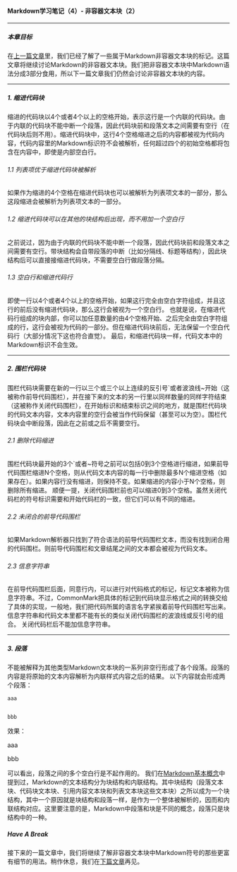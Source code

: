#### Markdown学习笔记（4）- 非容器文本块（2）

***
##### 本章目标

在[上一篇文章](https://github.com/TiriSane/MarkdownTutorial/blob/master/Markdown_Tutorial_3.md)里，我们已经了解了一些属于Markdown非容器文本块的标记。这篇文章将继续讨论Markdown的非容器文本块。我们把非容器文本块中Markdown语法分成3部分食用，所以下一篇文章我们仍然会讨论非容器文本块的内容。

***

##### 1. 缩进代码块

缩进的代码块以4个或者4个以上的空格开始，表示这行是一个内联的代码块。由于内联的代码块不能中断一个段落，因此代码块前和段落文本之间需要有空行（在代码块后则不用）。缩进代码块中，这行4个空格缩进之后的内容都被视为代码内容，代码内容里的Markdown标识符不会被解析，任何超过四个的初始空格都将包含在内容中，即使是内部空白行。

###### 1.1 列表项优于缩进代码块被解析

如果作为缩进的4个空格在缩进代码块也可以被解析为列表项文本的一部分，那么这段缩进会被解析为列表项文本的一部分。

###### 1.2 缩进代码块可以在其他的块结构后出现，而不用加一个空白行

之前说过，因为由于内联的代码块不能中断一个段落，因此代码块前和段落文本之间需要有空行。带块结构会自带段落的中断（比如分隔线、标题等结构），因此块结构后可以直接接缩进代码块，不需要空白行做段落分隔。

###### 1.3 空白行和缩进代码行

即使一行以4个或者4个以上的空格开始，如果这行完全由空白字符组成，并且这行的前后没有缩进代码块，那么这行会被视为一个空白行。
也就是说，在缩进代码行组成的块内部，你可以加任意数量的由4个空格开始、之后完全由空白字符组成的行，这行会被视为代码的一部分。但在缩进代码块前后，无法保留一个空白代码行（大部分情况下这也符合直觉）。
最后，和缩进代码块一样，代码文本中的Markdown标识不会生效。

***

##### 2. 围栏代码块

围栏代码块需要在新的一行以三个或三个以上连续的反引号\`或者波浪线\~开始（这被称作前导代码围栏），并在接下来的文本的另一行里以同样数量的同样字符结束（这被称作关闭代码围栏），在开始标识和结束标识之间的地方，就是围栏代码块的代码文本内容，文本内容里的空行会被当作代码保留（甚至可以为空）。围栏代码块会中断段落，因此在之前或之后不需要空行。

###### 2.1 删除代码缩进

围栏代码块最开始的3个\`或者\~符号之前可以包括0到3个空格进行缩进，如果前导代码围栏缩进N个空格，则从代码文本内容的每一行中删除最多N个缩进空格（如果存在）。如果内容行没有缩进，则保持不变。如果缩进的内容小于N个空格，则删除所有缩进。
顺便一提，关闭代码围栏前也可以缩进0到3个空格。虽然关闭代码栏的符号标识需要和开始代码栏的一致，但它们可以有不同的缩进。

###### 2.2 未闭合的前导代码围栏

如果Markdown解析器只找到了符合语法的前导代码围栏文本，而没有找到闭合用的代码围栏。则前导代码围栏和文章结尾之间的文本都会被视为代码文本。

###### 2.3 信息字符串

在前导代码围栏后面，同意行内，可以进行对代码格式的标记，标记文本被称为信息字符串。不过，CommonMark把具体的标记到代码块显示格式之间的转换交给了具体的实现，一般地，我们把代码所属的语言名字紧挨着前导代码围栏写出来。信息字符串和代码文本里都不能有长的类似关闭代码围栏的波浪线或反引号的组合。
关闭代码栏后不能加信息字符串。

***

##### 3. 段落

不能被解释为其他类型Markdown文本块的一系列非空行形成了各个段落。段落的内容是将原始的文本内容解析为内联样式内容之后的结果。
以下内容就会形成两个段落：
```
aaa


bbb
```
效果：

aaa


bbb

可以看出，段落之间的多个空白行是不起作用的。
我们在[Markdown基本概念](https://github.com/TiriSane/MarkdownTutorial/blob/master/Markdown_Tutorial_2.md)中提到过，Markdown的文本结构分为块结构和内联结构。其中块结构（段落文本块、代码块文本块、引用内容文本块和列表文本块这些文本块）之所以成为一个块结构，其中一个原因就是块结构和段落一样，是作为一个整体被解析的，因而和内联结构对应。这里要注意的是，Markdown中段落和块是不同的概念，段落只是块结构中的一种。

##### Have A Break

接下来的一篇文章中，我们将继续了解非容器文本块中Markdown符号的那些更富有细节的用法。稍作休息，我们在[下篇文章](https://github.com/TiriSane/MarkdownTutorial/blob/master/Markdown_Tutorial_5.md)再见。
